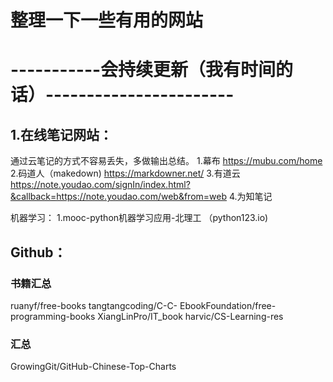 # 整理一下一些有用的网站
# -----------会持续更新（我有时间的话）-----------------------

## 1.在线笔记网站：
通过云笔记的方式不容易丢失，多做输出总结。
1.幕布 https://mubu.com/home
2.码道人（makedown) https://markdowner.net/ 
3.有道云 https://note.youdao.com/signIn/index.html?&callback=https://note.youdao.com/web&from=web
4.为知笔记

机器学习：
1.mooc-python机器学习应用-北理工
（python123.io)

## Github：
### 书籍汇总
ruanyf/free-books
tangtangcoding/C-C-
EbookFoundation/free-programming-books
XiangLinPro/IT_book
harvic/CS-Learning-res

### 汇总
GrowingGit/GitHub-Chinese-Top-Charts




















